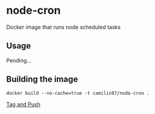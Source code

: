 # node-cron  
Docker image that runs node scheduled tasks

## Usage  
Pending...

## Building the image  

```
docker build --no-cache=true -t camilin87/node-cron .
```
[Tag and Push](https://docs.docker.com/mac/step_six/)
